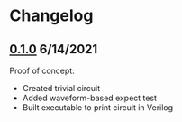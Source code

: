 # Changelog

## [0.1.0](https://github.com/askvortsov1/hardcaml-mips/compare/v1.0.1...v1.0.2) 6/14/2021

Proof of concept:

- Created trivial circuit
- Added waveform-based expect test
- Built executable to print circuit in Verilog